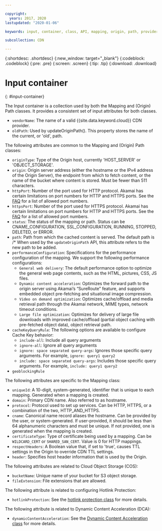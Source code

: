 ```yaml
---

copyright:
  years: 2017, 2020
lastupdated: "2020-01-06"

keywords: input, container, class, API, mapping, origin, path, provider, hotlink

subcollection: CDN

---
```


{:shortdesc: .shortdesc}
{:new_window: target="_blank"}
{:codeblock: .codeblock}
{:pre: .pre}
{:screen: .screen}
{:tip: .tip}
{:download: .download}

# Input container
{: #input-container}

The Input container is a collection used by both the Mapping and (Origin) Path classes. It provides a consistent set of input attributes for both classes.

* `vendorName`: The name of a valid {{site.data.keyword.cloud}} CDN provider.
* `oldPath`: Used by updateOriginPath(). This property stores the name of the current, or 'old', path.

The following attributes are common to the Mapping and (Origin) Path classes:
* `originType`: Type of the Origin host, currently 'HOST_SERVER' or 'OBJECT_STORAGE'.
* `origin`: Origin server address (either the hostname or the IPv4 address of the Origin Server), the endpoint from which to fetch content, or the name of the bucket where content is stored. Must be fewer than 511 characters.
* `httpPort`: Number of the port used for HTTP protocol. Akamai has certain limitations on port numbers for HTTP and HTTPS ports. See the [FAQ](/docs/CDN?topic=CDN-faqs#are-there-any-restrictions-on-what-http-and-https-port-numbers-are-allowed-for-akamai-) for a list of allowed port numbers.
* `httpsPort`: Number of the port used for HTTPS protocol. Akamai has certain limitations on port numbers for HTTP and HTTPS ports. See the [FAQ](/docs/CDN?topic=CDN-faqs#are-there-any-restrictions-on-what-http-and-https-port-numbers-are-allowed-for-akamai-) for a list of allowed port numbers.
* `status`:  The status of the mapping or path. Status can be CNAME_CONFIGURATION, SSL_CONFIGURATION, RUNNING, STOPPED, DELETED, or ERROR.
* `path`: Path from which the cached content is served. The default path is /\* When used by the `updateOriginPath` API, this attribute refers to the new path to be added.
* `performanceConfiguration`: Specifications for the performance configuration of the mapping. We support the following performance configurations:
  * `General web delivery`: The default performance option to optimize the general web page contents, such as the HTML, pictures, CSS, JS files.
  * `Dynamic content acceleration`: Optimizes the forward path to the origin server using Akamai’s “SureRoute” feature, and supports embedded object pre-fetching and situational image compression.
  * `Video on demand optimization`: Optimizes cache/offload and media retrieval path through the Akamai network, MIME types, network timeout conditions.
  * `Large file optimization`: Optimizes for delivery of large file downloads with improved cache/offload (partial object caching with pre-fetched object data), object retrieval path.  
* `cacheKeyQueryRule`: The following options are available to configure Cache Key behavior:
  * `include-all`: Include all query arguments
  * `ignore-all`: Ignore all query arguments
  * `ignore: space separated query-args`: Ignores those specific query arguments. For example, `ignore: query1 query2`
  * `include: space separated query-args`: Includes those specific query arguments. For example, `include: query1 query2`
* `geoblockingRule`

The following attributes are specific to the Mapping class:

* `uniqueId`: A 10-digit, system-generated, identifier that is unique to each mapping. Generated when a mapping is created.
* `domain`: Primary CDN name. Also referred to as hostname.
* `protocol`: Protocol used to set up services. Can be HTTP, HTTPS, or a combination of the two, HTTP_AND_HTTPS.
* `cname`: Canonical name record aliases the hostname. Can be provided by the user, or system-generated. If user-provided, it should be less than 64 alphanumeric characters and must be unique. If not provided, one is generated when the mapping is created.
* `certificateType`: Type of certificate being used by a mapping. Can be `WILDCARD_CERT` or `SHARED_SAN_CERT`. Value is 0 for HTTP mappings.
* `respectHeaders`: A Boolean value that, if set to 'true', causes TTL settings in the Origin to override CDN TTL settings.
* `header`: Specifies host header information that is used by the Origin.

The following attributes are related to Cloud Object Storage (COS):  
* `bucketName`: Unique name of your bucket for S3 object storage.  
* `fileExtension`: File extensions that are allowed.

The following attribute is related to configuring Hotlink Protection:
* `hotlinkProtection`: See the [hotlink protection class](/docs/CDN?topic=CDN-hotlink-protection-class) for more details.

The following attribute is related to Dynamic Content Acceleration (DCA):
* `dynamicContentAcceleration`: See the [Dynamic Content Acceleration class](/docs/CDN?topic=CDN-dynamic-content-acceleration-container) for more details.
